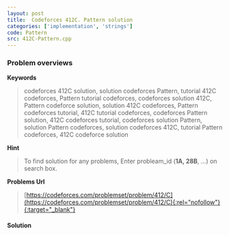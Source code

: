 ```yaml
---
layout: post
title:  Codeforces 412C. Pattern solution
categories: ['implementation', 'strings']
code: Pattern
src: 412C-Pattern.cpp
---
```

### **Problem overviews**

**Keywords**
> codeforces 412C solution, solution codeforces Pattern, tutorial 412C codeforces, Pattern tutorial codeforces, codeforces solution 412C, Pattern codeforce solution, solution 412C codeforces, Pattern codeforces tutorial, 412C tutorial codeforces, codeforces Pattern solution, 412C codeforces tutorial, codeforces solution Pattern, solution Pattern codeforces, solution codeforces 412C, tutorial Pattern codeforces, 412C codeforce solution

**Hint**
> To find solution for any problems, Enter probleam_id (**1A, 28B**, ...) on search box. 

**Problems Url**
> [https://codeforces.com/problemset/problem/412/C](https://codeforces.com/problemset/problem/412/C){:rel="nofollow"}{:target="_blank"}

#### **Solution**



